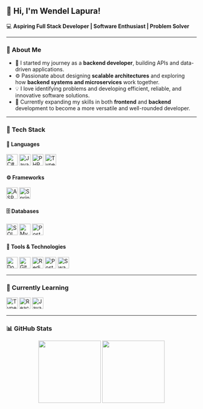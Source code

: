 ## 👋 Hi, I'm Wendel Lapura!

💻 **Aspiring Full Stack Developer | Software Enthusiast | Problem Solver**

---

### 🚀 About Me
- 🧠 I started my journey as a **backend developer**, building APIs and data-driven applications.  
- ⚙️ Passionate about designing **scalable architectures** and exploring how **backend systems and microservices** work together.  
- 💡 I love identifying problems and developing efficient, reliable, and innovative software solutions.  
- 🌱 Currently expanding my skills in both **frontend** and **backend** development to become a more versatile and well-rounded developer.  

---

### 🧰 Tech Stack

#### 💬 Languages
<p>
  <img src="https://cdn.jsdelivr.net/gh/devicons/devicon/icons/csharp/csharp-original.svg" width="30" height="30" alt="C#"/>
  <img src="https://cdn.jsdelivr.net/gh/devicons/devicon/icons/java/java-original.svg" width="30" height="30" alt="Java"/>
  <img src="https://cdn.jsdelivr.net/gh/devicons/devicon/icons/php/php-original.svg" width="30" height="30" alt="PHP"/>
  <img src="https://cdn.jsdelivr.net/gh/devicons/devicon/icons/typescript/typescript-original.svg" width="30" height="30" alt="TypeScript"/>
</p>

#### ⚙️ Frameworks
<p>
  <img src="https://cdn.jsdelivr.net/gh/devicons/devicon/icons/dotnetcore/dotnetcore-original.svg" width="30" height="30" alt="ASP.NET Core"/>
  <img src="https://cdn.jsdelivr.net/gh/devicons/devicon/icons/spring/spring-original.svg" width="30" height="30" alt="Spring Boot"/>
</p>

#### 🗄️ Databases
<p>
  <img src="https://cdn.jsdelivr.net/gh/devicons/devicon/icons/microsoftsqlserver/microsoftsqlserver-plain.svg" width="30" height="30" alt="SQL Server"/>
  <img src="https://cdn.jsdelivr.net/gh/devicons/devicon/icons/mysql/mysql-original.svg" width="30" height="30" alt="MySQL"/>
  <img src="https://cdn.jsdelivr.net/gh/devicons/devicon/icons/postgresql/postgresql-original.svg" width="30" height="30" alt="PostgreSQL"/>
</p>

#### 🧩 Tools & Technologies
<p>
  <img src="https://cdn.jsdelivr.net/gh/devicons/devicon/icons/docker/docker-original.svg" width="30" height="30" alt="Docker"/>
  <img src="https://cdn.jsdelivr.net/gh/devicons/devicon/icons/git/git-original.svg" width="30" height="30" alt="Git"/>
  <img src="https://cdn.jsdelivr.net/gh/devicons/devicon/icons/redis/redis-original.svg" width="30" height="30" alt="Redis"/>
  <img src="https://cdn.jsdelivr.net/gh/devicons/devicon/icons/postman/postman-original.svg" width="30" height="30" alt="Postman"/>
  <img src="https://cdn.jsdelivr.net/gh/devicons/devicon/icons/swagger/swagger-original.svg" width="30" height="30" alt="Swagger"/>
</p>

---

### 🧠 Currently Learning
<p>
  <img src="https://cdn.jsdelivr.net/gh/devicons/devicon/icons/typescript/typescript-original.svg" width="30" height="30" alt="TypeScript"/>
  <img src="https://cdn.jsdelivr.net/gh/devicons/devicon/icons/react/react-original.svg" width="30" height="30" alt="React"/>
  <img src="https://cdn.jsdelivr.net/gh/devicons/devicon/icons/javascript/javascript-original.svg" width="30" height="30" alt="JavaScript"/>
</p>

---

### 📊 GitHub Stats
<p align="center">
  <img src="https://github-readme-stats.vercel.app/api?username=vibe-with-wyn&show_icons=true&theme=tokyonight" height="165"/>
  <img src="https://github-readme-stats.vercel.app/api/top-langs/?username=vibe-with-wyn&layout=compact&theme=tokyonight" height="165"/>
</p>
